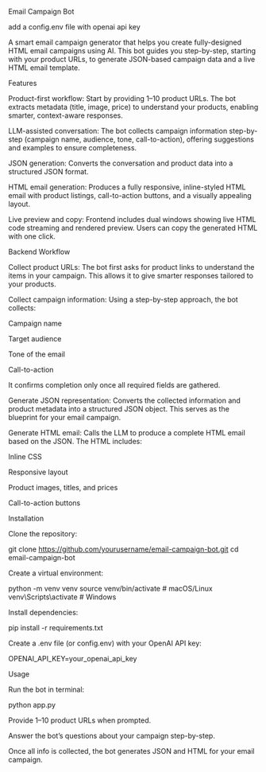 Email Campaign Bot

add a config.env file with openai api key

A smart email campaign generator that helps you create fully-designed HTML email campaigns using AI. This bot guides you step-by-step, starting with your product URLs, to generate JSON-based campaign data and a live HTML email template.

Features

Product-first workflow: Start by providing 1–10 product URLs. The bot extracts metadata (title, image, price) to understand your products, enabling smarter, context-aware responses.

LLM-assisted conversation: The bot collects campaign information step-by-step (campaign name, audience, tone, call-to-action), offering suggestions and examples to ensure completeness.

JSON generation: Converts the conversation and product data into a structured JSON format.

HTML email generation: Produces a fully responsive, inline-styled HTML email with product listings, call-to-action buttons, and a visually appealing layout.

Live preview and copy: Frontend includes dual windows showing live HTML code streaming and rendered preview. Users can copy the generated HTML with one click.

Backend Workflow

Collect product URLs:
The bot first asks for product links to understand the items in your campaign. This allows it to give smarter responses tailored to your products.

Collect campaign information:
Using a step-by-step approach, the bot collects:

Campaign name

Target audience

Tone of the email

Call-to-action

It confirms completion only once all required fields are gathered.

Generate JSON representation:
Converts the collected information and product metadata into a structured JSON object. This serves as the blueprint for your email campaign.

Generate HTML email:
Calls the LLM to produce a complete HTML email based on the JSON. The HTML includes:

Inline CSS

Responsive layout

Product images, titles, and prices

Call-to-action buttons

Installation

Clone the repository:

git clone https://github.com/yourusername/email-campaign-bot.git
cd email-campaign-bot


Create a virtual environment:

python -m venv venv
source venv/bin/activate   # macOS/Linux
venv\Scripts\activate      # Windows


Install dependencies:

pip install -r requirements.txt


Create a .env file (or config.env) with your OpenAI API key:

OPENAI_API_KEY=your_openai_api_key

Usage

Run the bot in terminal:

python app.py


Provide 1–10 product URLs when prompted.

Answer the bot’s questions about your campaign step-by-step.

Once all info is collected, the bot generates JSON and HTML for your email campaign.
